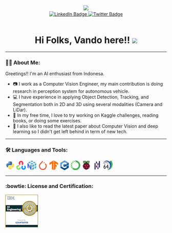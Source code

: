 <div id="header" align="center">
  <img src="https://media0.giphy.com/media/WxJLwDBAXDsW1fqZ3v/giphy.gif" width="480"/>
</div>
<div id="badges" align="center">
  <a href="https://www.linkedin.com/in/agung-aldevando/">
  <img src="https://img.shields.io/badge/LinkedIn-blue?style=for-the-badge&logo=linkedin&logoColor=white" alt="LinkedIn Badge"/>
  </a>
  <a href="https://twitter.com/avandovo">
  <img src="https://img.shields.io/badge/Twitter-blue?style=for-the-badge&logo=twitter&logoColor=white" alt="Twitter Badge"/>
  </a>
</div>
<div id="counter" align="center">
  <img src="https://komarev.com/ghpvc/?username=dvando&style=flat-square&color=blue" alt=""/>
</div>

<h1 align="center">
  Hi Folks, Vando here!! 
  <img src="https://raw.githubusercontent.com/MartinHeinz/MartinHeinz/master/wave.gif" width="30px">
</h1>

---
### :man_technologist: About Me:
Greetings!! I'm an AI enthusiast from Indonesa.
- :camera: I work as a Computer Vision Engineer, my main contribution is doing research in perception system for autonomous vehicle.
- :computer: I have experience in applying Object Detection, Tracking, and Segmentation both in 2D and 3D using several modalities (Camera and LiDar).
- :book: In my free time, I love to try working on Kaggle challenges, reading books, or doing some exercises.
- :page_with_curl: I also like to read the latest paper about Computer Vision and deep learning so I didn't get left behind in term of new tech.


---
### :hammer_and_wrench: Languages and Tools:

<div>
  <img src="https://github.com/devicons/devicon/blob/master/icons/python/python-original.svg" width="30px">
  <img src="https://github.com/devicons/devicon/blob/master/icons/opencv/opencv-original.svg" width="30px">
  <img src="https://github.com/devicons/devicon/blob/master/icons/numpy/numpy-original.svg" width="30px">
  <img src="https://github.com/devicons/devicon/blob/master/icons/pytorch/pytorch-original.svg" width="30px">
  <img src="https://github.com/devicons/devicon/blob/master/icons/tensorflow/tensorflow-original.svg" width="30px">
  <img src="https://github.com/devicons/devicon/blob/master/icons/cplusplus/cplusplus-original.svg" width="30px">
  <img src="https://github.com/devicons/devicon/blob/master/icons/anaconda/anaconda-original.svg" width="30px">
  <img src="https://github.com/devicons/devicon/blob/master/icons/raspberrypi/raspberrypi-original.svg" width="30px">
  <img src="https://github.com/devicons/devicon/blob/master/icons/pandas/pandas-original.svg" width="30px">
  <img src="https://github.com/devicons/devicon/blob/master/icons/aarch64/aarch64-original.svg" width="30px">
 </div>

---
### :bowtie: License and Certification:
<div>
  <a href="https://www.credly.com/badges/f4728459-9a03-4532-b2b9-b34cca5147b7/public_url">
  <img src="resources/ibm-ai-engineering-professional-certificate-v2.png">
</div>
